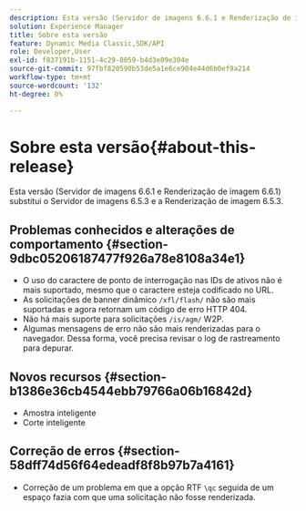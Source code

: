 ```yaml
---
description: Esta versão (Servidor de imagens 6.6.1 e Renderização de imagem 6.6.1) substitui o Servidor de imagens 6.5.3 e a Renderização de imagem 6.5.3.
solution: Experience Manager
title: Sobre esta versão
feature: Dynamic Media Classic,SDK/API
role: Developer,User
exl-id: f837191b-1151-4c29-8059-b4d3e09e304e
source-git-commit: 97fbf820590b53de5a1e6ce904e44d6b0ef9a214
workflow-type: tm+mt
source-wordcount: '132'
ht-degree: 0%

---
```


# Sobre esta versão{#about-this-release}

Esta versão (Servidor de imagens 6.6.1 e Renderização de imagem 6.6.1) substitui o Servidor de imagens 6.5.3 e a Renderização de imagem 6.5.3.

## Problemas conhecidos e alterações de comportamento {#section-9dbc05206187477f926a78e8108a34e1}

* O uso do caractere de ponto de interrogação nas IDs de ativos não é mais suportado, mesmo que o caractere esteja codificado no URL.
* As solicitações de banner dinâmico `/xfl/flash/` não são mais suportadas e agora retornam um código de erro HTTP 404.
* Não há mais suporte para solicitações `/is/agm/` W2P.
* Algumas mensagens de erro não são mais renderizadas para o navegador. Dessa forma, você precisa revisar o log de rastreamento para depurar.

## Novos recursos {#section-b1386e36cb4544ebb79766a06b16842d}

* Amostra inteligente
* Corte inteligente

## Correção de erros {#section-58dff74d56f64edeadf8f8b97b7a4161}

* Correção de um problema em que a opção RTF `\qc` seguida de um espaço fazia com que uma solicitação não fosse renderizada.
